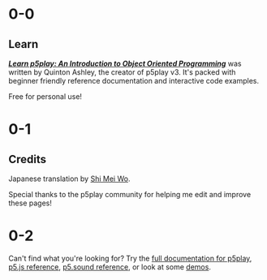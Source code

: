 # 0-0

## Learn

[**_Learn p5play: An Introduction to Object Oriented Programming_**](.) was written by Quinton Ashley, the creator of p5play v3. It's packed with beginner friendly reference documentation and interactive code examples.

Free for personal use!

# 0-1

## Credits

Japanese translation by [Shi Mei Wo](https://github.com/ShiMeiWo).

Special thanks to the p5play community for helping me edit and improve these pages!

# 0-2

Can't find what you're looking for? Try the [full documentation for p5play](/docs/Sprite.html), [p5.js reference](https://p5js.org/reference/), [p5.sound reference](https://p5js.org/reference/#/libraries/p5.sound), or look at some [demos](https://openprocessing.org/user/350295?o=35&view=sketches).
